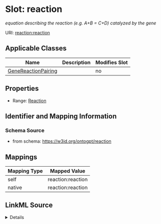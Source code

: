 

# Slot: reaction


_equation describing the reaction (e.g. A+B = C+D) catalyzed by the gene_



URI: [reaction:reaction](http://w3id.org/ontogpt/reaction/reaction)



<!-- no inheritance hierarchy -->





## Applicable Classes

| Name | Description | Modifies Slot |
| --- | --- | --- |
| [GeneReactionPairing](GeneReactionPairing.md) |  |  no  |







## Properties

* Range: [Reaction](Reaction.md)





## Identifier and Mapping Information







### Schema Source


* from schema: https://w3id.org/ontogpt/reaction




## Mappings

| Mapping Type | Mapped Value |
| ---  | ---  |
| self | reaction:reaction |
| native | reaction:reaction |




## LinkML Source

<details>
```yaml
name: reaction
description: equation describing the reaction (e.g. A+B = C+D) catalyzed by the gene
from_schema: https://w3id.org/ontogpt/reaction
rank: 1000
alias: reaction
owner: GeneReactionPairing
domain_of:
- GeneReactionPairing
range: Reaction

```
</details>